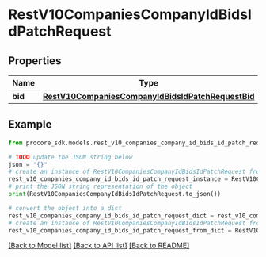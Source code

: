 # RestV10CompaniesCompanyIdBidsIdPatchRequest


## Properties

Name | Type | Description | Notes
------------ | ------------- | ------------- | -------------
**bid** | [**RestV10CompaniesCompanyIdBidsIdPatchRequestBid**](RestV10CompaniesCompanyIdBidsIdPatchRequestBid.md) |  | [optional] 

## Example

```python
from procore_sdk.models.rest_v10_companies_company_id_bids_id_patch_request import RestV10CompaniesCompanyIdBidsIdPatchRequest

# TODO update the JSON string below
json = "{}"
# create an instance of RestV10CompaniesCompanyIdBidsIdPatchRequest from a JSON string
rest_v10_companies_company_id_bids_id_patch_request_instance = RestV10CompaniesCompanyIdBidsIdPatchRequest.from_json(json)
# print the JSON string representation of the object
print(RestV10CompaniesCompanyIdBidsIdPatchRequest.to_json())

# convert the object into a dict
rest_v10_companies_company_id_bids_id_patch_request_dict = rest_v10_companies_company_id_bids_id_patch_request_instance.to_dict()
# create an instance of RestV10CompaniesCompanyIdBidsIdPatchRequest from a dict
rest_v10_companies_company_id_bids_id_patch_request_from_dict = RestV10CompaniesCompanyIdBidsIdPatchRequest.from_dict(rest_v10_companies_company_id_bids_id_patch_request_dict)
```
[[Back to Model list]](../README.md#documentation-for-models) [[Back to API list]](../README.md#documentation-for-api-endpoints) [[Back to README]](../README.md)


